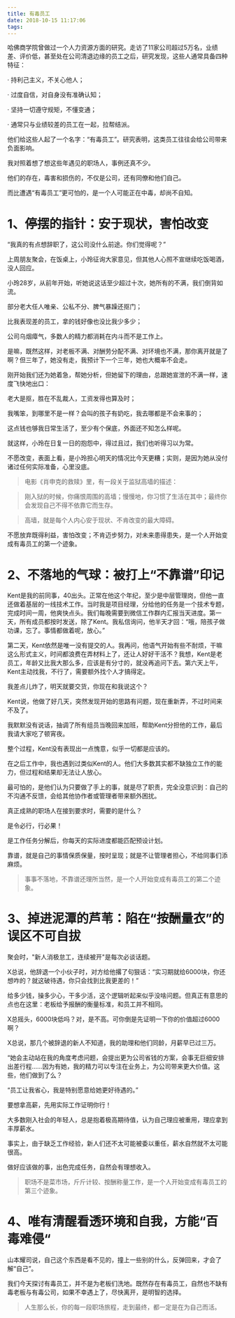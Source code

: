 ```yaml
---
title: 有毒员工
date: 2018-10-15 11:17:06
tags:
---
```


哈佛商学院曾做过一个人力资源方面的研究。走访了11家公司超过5万名，业绩差、评价低，甚至处在公司清退边缘的员工之后，研究发现，这些人通常具备四种特征：

· 持利己主义，不关心他人；

· 过度自信，对自身没有准确认知；

· 坚持一切遵守规矩，不懂变通；

· 通常只与业绩较差的员工在一起，拉帮结派。


他们给这些人起了一个名字：“有毒员工”。研究表明，这类员工往往会给公司带来负面影响。

我对照着想了想这些年遇见的职场人，事例还真不少。

他们的存在，毒害和损伤的，不仅是公司，还有同僚和他们自己。

而比遭遇“有毒员工”更可怕的，是一个人可能正在中毒，却尚不自知。

# 1、停摆的指针：安于现状，害怕改变

“我真的有点想辞职了，这公司没什么前途。你们觉得呢？”

上周朋友聚会，在饭桌上，小玲征询大家意见，但其他人心照不宣继续吃饭喝酒，没人回应。

小玲28岁，从前年开始，听她说这话至少超过十次，她所有的不满，我们倒背如流。

部分老大任人唯亲、公私不分、脾气暴躁还抠门；

比我表现差的员工，拿的钱好像也没比我少多少；

公司乌烟瘴气，多数人的精力都消耗在内斗而不是工作上。

是嘛，既然这样，对老板不满、对酬劳分配不满、对环境也不满，那你离开就是了啊？但三年了，她没有走，我预计下一个三年，她也大概率不会走。

刚开始我们还为她着急，帮她分析，但她留下的理由，总跟她宣泄的不满一样，速度飞快地出口：

老大是抠，胜在不乱裁人，工资发得也算及时；

我嘴笨，到哪里不是一样？会叫的孩子有奶吃，我去哪都是不会来事的；

这点钱也够我日常生活了，至少有个保底，外面还不知怎么样呢。


就这样，小玲在日复一日的抱怨中，得过且过，我们也听得习以为常。

不愿改变，表面上看，是小玲担心明天的情况比今天更糟；实则，是因为她从没付诸过任何实际准备，心里没底。

> 电影《肖申克的救赎》里，有一段关于监狱高墙的描述：

> 刚入狱的时候，你痛恨周围的高墙；慢慢地，你习惯了生活在其中；最终你会发现自己不得不依靠它而生存。

> 高墙，就是每个人内心安于现状、不肯改变的最大障碍。

不愿放弃既得利益，害怕改变；不肯迈步努力，对未来患得患失，是一个人开始变成有毒员工的第一个迹象。


# 2、不落地的气球：被打上“不靠谱”印记

Kent是我的前同事，40出头。正常在他这个年纪，至少是中层管理岗，但他一直还做着基层的一线技术工作。当时我是项目经理，分给他的任务是一个技术专题，完成时间一周，他爽快点头。我们每晚需要到微信工作群内汇报当天进度。第一天，所有成员都按时发送，除了Kent。我私信询问，他半天才回：“哦，陪孩子做功课，忘了。事情都做着呢，放心。”

第二天，Kent依然是唯一没有提交的人。我再问，他语气开始有些不耐烦，干嘛这么形式主义，时间都浪费在弄材料上了，还让人好好干活不？我想，Kent是老员工，年龄又比我大那么多，应该是有分寸的，就没再追问下去。第六天上午，Kent主动找我，不行了，需要额外找个人才搞得定。

我差点儿炸了，明天就要交货，你现在和我说这个？

Kent说，他做了好几天，突然发现开始的思路有问题，现在重新弄，不过时间来不及了。

我默默没有说话，抽调了所有组员当晚回来加班，帮助Kent分担他的工作，最后我请大家吃了顿宵夜。

整个过程，Kent没有表现出一点愧意，似乎一切都是应该的。

在之后工作中，我也遇到过类似Kent的人。他们大多数其实都不缺独立工作的能力，但过程和结果却无法让人放心。

最可怕的，是他们认为只要做了手上的事，就是尽了职责，完全没意识到：自己的不沟通不反馈，会给其他协作者或管理者带来额外困扰。 

真正成熟的职场人在接到要求时，需要的是什么？

是令必行，行必果！

是工作任务分解后，你每天的实际进度都能匹配预设计划。

靠谱，就是自己的事情保质保量，按时呈现；就是不让管理者担心，不给同事们添麻烦。

> 事事不落地，不靠谱还理所当然，是一个人开始变成有毒员工的第二个迹象。


# 3、掉进泥潭的芦苇：陷在“按酬量衣”的误区不可自拔

聚会时，"新人消极怠工，连续被开"是每次必谈话题。

X总说，他辞退一个小伙子时，对方给他撂了句狠话：“实习期就给6000块，你还想咋的？就这破待遇，你只会找到比我更差的！”

给多少钱，操多少心，干多少活，这个逻辑听起来似乎没啥问题。但真正有意思的点也在这里：老板给予报酬的衡量标准，和员工并不相同。

X总摇头，6000块低吗？对，是不高。可你倒是先证明一下你的价值超过6000啊？

X总说，那几个被辞退的新人不知道，我的助理和他们同龄，月薪早已过三万。

“她会主动站在我的角度考虑问题，会提出更为公司省钱的方案，会事无巨细安排出差行程……因为有她，我的精力可以专注在业务上，为公司带来更大价值。这些，他们做到了么？

“员工让我省心，我是特别愿意给她更好待遇的。”

要想拿高薪，先用实际工作证明你行！

大多数刚入社会的年轻人，总是抱着极高期待值，认为自己理应被重用，理应拿到丰厚薪水。

事实上，由于缺乏工作经验，新人们还不太可能被委以重任，薪水自然就不太可能很高。

做好应该做的事，出色完成任务，自然会有理想收入。

> 职场不是菜市场，斤斤计较、按酬称量工作，是一个人开始变成有毒员工的第三个迹象。

# 4、唯有清醒看透环境和自我，方能“百毒难侵“

山本耀司说，自己这个东西是看不见的，撞上一些别的什么，反弹回来，才会了解“自己”。

我们今天探讨有毒员工，并不是为老板们洗地。既然存在有毒员工，自然也不缺有毒老板与有毒公司，如果不幸遇上了，尽快离开，是明智的选择。

> 人生那么长，你的每一段职场旅程，走到最终，都一定是在为自己而活。
